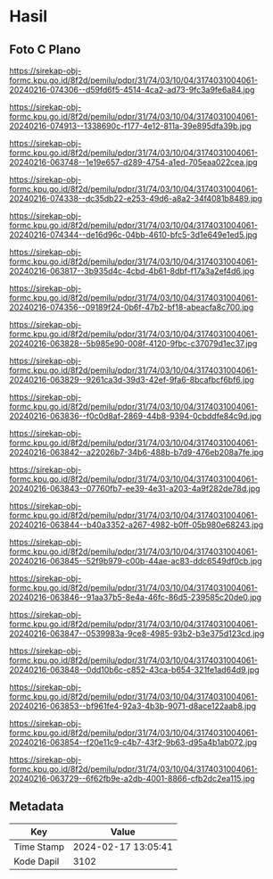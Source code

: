 # Hasil

## Foto C Plano

https://sirekap-obj-formc.kpu.go.id/8f2d/pemilu/pdpr/31/74/03/10/04/3174031004061-20240216-074306--d59fd6f5-4514-4ca2-ad73-9fc3a9fe6a84.jpg

https://sirekap-obj-formc.kpu.go.id/8f2d/pemilu/pdpr/31/74/03/10/04/3174031004061-20240216-074913--1338690c-f177-4e12-811a-39e895dfa39b.jpg

https://sirekap-obj-formc.kpu.go.id/8f2d/pemilu/pdpr/31/74/03/10/04/3174031004061-20240216-063748--1e19e657-d289-4754-a1ed-705eaa022cea.jpg

https://sirekap-obj-formc.kpu.go.id/8f2d/pemilu/pdpr/31/74/03/10/04/3174031004061-20240216-074338--dc35db22-e253-49d6-a8a2-34f4081b8489.jpg

https://sirekap-obj-formc.kpu.go.id/8f2d/pemilu/pdpr/31/74/03/10/04/3174031004061-20240216-074344--de16d96c-04bb-4610-bfc5-3d1e649e1ed5.jpg

https://sirekap-obj-formc.kpu.go.id/8f2d/pemilu/pdpr/31/74/03/10/04/3174031004061-20240216-063817--3b935d4c-4cbd-4b61-8dbf-f17a3a2ef4d6.jpg

https://sirekap-obj-formc.kpu.go.id/8f2d/pemilu/pdpr/31/74/03/10/04/3174031004061-20240216-074356--09189f24-0b6f-47b2-bf18-abeacfa8c700.jpg

https://sirekap-obj-formc.kpu.go.id/8f2d/pemilu/pdpr/31/74/03/10/04/3174031004061-20240216-063828--5b985e90-008f-4120-9fbc-c37079d1ec37.jpg

https://sirekap-obj-formc.kpu.go.id/8f2d/pemilu/pdpr/31/74/03/10/04/3174031004061-20240216-063829--9261ca3d-39d3-42ef-9fa6-8bcafbcf6bf6.jpg

https://sirekap-obj-formc.kpu.go.id/8f2d/pemilu/pdpr/31/74/03/10/04/3174031004061-20240216-063836--f0c0d8af-2869-44b8-9394-0cbddfe84c9d.jpg

https://sirekap-obj-formc.kpu.go.id/8f2d/pemilu/pdpr/31/74/03/10/04/3174031004061-20240216-063842--a22026b7-34b6-488b-b7d9-476eb208a7fe.jpg

https://sirekap-obj-formc.kpu.go.id/8f2d/pemilu/pdpr/31/74/03/10/04/3174031004061-20240216-063843--07760fb7-ee39-4e31-a203-4a9f282de78d.jpg

https://sirekap-obj-formc.kpu.go.id/8f2d/pemilu/pdpr/31/74/03/10/04/3174031004061-20240216-063844--b40a3352-a267-4982-b0ff-05b980e68243.jpg

https://sirekap-obj-formc.kpu.go.id/8f2d/pemilu/pdpr/31/74/03/10/04/3174031004061-20240216-063845--52f9b979-c00b-44ae-ac83-ddc6549df0cb.jpg

https://sirekap-obj-formc.kpu.go.id/8f2d/pemilu/pdpr/31/74/03/10/04/3174031004061-20240216-063846--91aa37b5-8e4a-46fc-86d5-239585c20de0.jpg

https://sirekap-obj-formc.kpu.go.id/8f2d/pemilu/pdpr/31/74/03/10/04/3174031004061-20240216-063847--0539983a-9ce8-4985-93b2-b3e375d123cd.jpg

https://sirekap-obj-formc.kpu.go.id/8f2d/pemilu/pdpr/31/74/03/10/04/3174031004061-20240216-063848--0dd10b6c-c852-43ca-b654-321fe1ad64d9.jpg

https://sirekap-obj-formc.kpu.go.id/8f2d/pemilu/pdpr/31/74/03/10/04/3174031004061-20240216-063853--bf961fe4-92a3-4b3b-9071-d8ace122aab8.jpg

https://sirekap-obj-formc.kpu.go.id/8f2d/pemilu/pdpr/31/74/03/10/04/3174031004061-20240216-063854--f20e11c9-c4b7-43f2-9b63-d95a4b1ab072.jpg

https://sirekap-obj-formc.kpu.go.id/8f2d/pemilu/pdpr/31/74/03/10/04/3174031004061-20240216-063729--6f62fb9e-a2db-4001-8866-cfb2dc2ea115.jpg


## Metadata

| Key        | Value               |
| ---------- | ------------------- |
| Time Stamp | 2024-02-17 13:05:41 |
| Kode Dapil | 3102                |




